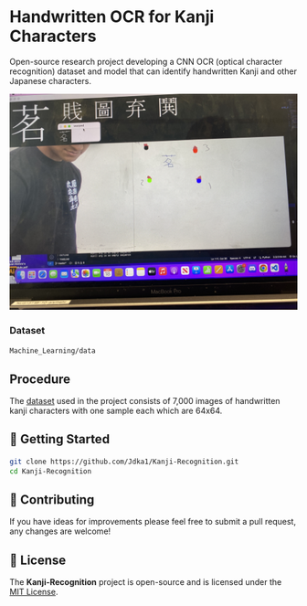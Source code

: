 # Handwritten OCR for Kanji Characters

Open-source research project developing a CNN OCR (optical character recognition) dataset and model that can identify handwritten Kanji and other Japanese characters.

![Live use](IMG_4295.JPG)


### Dataset
`Machine_Learning/data`


## Procedure

The [dataset](https://github.com/KanjiVG/kanjivg/releases) used in the project consists of 7,000 images of handwritten kanji characters with one sample each which are 64x64.

## 🚀 Getting Started

```sh
git clone https://github.com/Jdka1/Kanji-Recognition.git
cd Kanji-Recognition
```

## 🤝 Contributing

If you have ideas for improvements please feel free to submit a pull request, any changes are welcome!

## 📜 License

The **Kanji-Recognition** project is open-source and is licensed under the [MIT License](https://github.com/Jdka1/Kanji-Recognition/blob/main/LICENSE).
